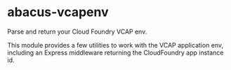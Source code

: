 abacus-vcapenv
===

Parse and return your Cloud Foundry VCAP env.

This module provides a few utilities to work with the VCAP application env,
including an Express middleware returning the CloudFoundry app instance id.

